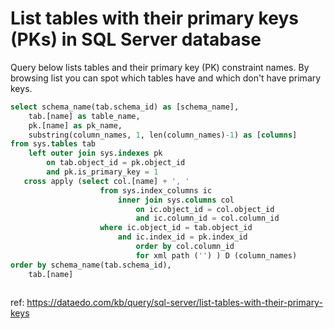 # List tables with their primary keys (PKs) in SQL Server database

Query below lists tables and their primary key (PK) constraint names. By browsing list you can spot which tables have and which don't have primary keys.


``` sql
select schema_name(tab.schema_id) as [schema_name], 
    tab.[name] as table_name, 
    pk.[name] as pk_name,
    substring(column_names, 1, len(column_names)-1) as [columns]
from sys.tables tab
    left outer join sys.indexes pk
        on tab.object_id = pk.object_id 
        and pk.is_primary_key = 1
   cross apply (select col.[name] + ', '
                    from sys.index_columns ic
                        inner join sys.columns col
                            on ic.object_id = col.object_id
                            and ic.column_id = col.column_id
                    where ic.object_id = tab.object_id
                        and ic.index_id = pk.index_id
                            order by col.column_id
                            for xml path ('') ) D (column_names)
order by schema_name(tab.schema_id),
    tab.[name]
	
```

ref: https://dataedo.com/kb/query/sql-server/list-tables-with-their-primary-keys
